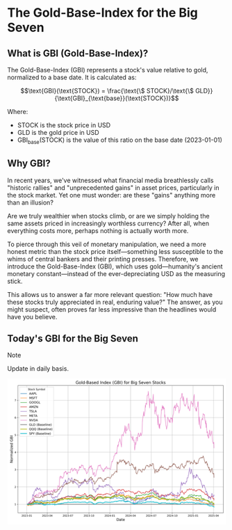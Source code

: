 # The Gold-Base-Index for the Big Seven

## What is GBI (Gold-Base-Index)?

The Gold-Base-Index (GBI) represents a stock's value relative to gold, normalized to a base date. It is calculated as:

$$\text{GBI}(\text{STOCK}) = \frac{\text{\$ STOCK}/\text{\$ GLD}}{\text{GBI}_{\text{base}}(\text{STOCK})}$$

Where:
- $\text{STOCK}$ is the stock price in USD
- $\text{GLD}$ is the gold price in USD
- $\text{GBI}_{\text{base}}(\text{STOCK})$ is the value of this ratio on the base date (2023-01-01)

## Why GBI?

In recent years, we've witnessed what financial media breathlessly calls "historic rallies" and "unprecedented gains" in asset prices, particularly in the stock market. Yet one must wonder: are these "gains" anything more than an illusion?

Are we truly wealthier when stocks climb, or are we simply holding the same assets priced in increasingly worthless currency? After all, when everything costs more, perhaps nothing is actually worth more.

To pierce through this veil of monetary manipulation, we need a more honest metric than the stock price itself—something less susceptible to the whims of central bankers and their printing presses. Therefore, we introduce the Gold-Base-Index (GBI), which uses gold—humanity's ancient monetary constant—instead of the ever-depreciating USD as the measuring stick.

This allows us to answer a far more relevant question: "How much have these stocks truly appreciated in real, enduring value?" The answer, as you might suspect, often proves far less impressive than the headlines would have you believe.

## Today's GBI for the Big Seven

>[!NOTE]
> Update in daily basis.

![GBI](assets/data/gbi_plot.png)